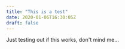```yaml
---
title: "This is a test"
date: 2020-01-06T16:30:05Z
draft: false
---
```


Just testing out if this works, don't mind me...
